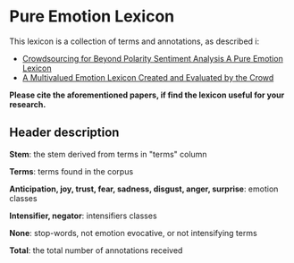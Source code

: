 # Pure Emotion Lexicon

This lexicon is a collection of terms and annotations, as described i:
- [Crowdsourcing for Beyond Polarity Sentiment Analysis A Pure Emotion Lexicon](https://arxiv.org/abs/1710.04203)
- [A Multivalued Emotion Lexicon Created and Evaluated by the Crowd](https://ieeexplore.ieee.org/document/8554956)

**Please cite the aforementioned papers, if find the lexicon useful for your research.**

## **Header description**

**Stem**: the stem derived from terms in "terms" column

**Terms**: terms found in the corpus

**Anticipation, joy, trust, fear, sadness, disgust, anger, surprise**: emotion classes

**Intensifier, negator**: intensifiers classes

**None**: stop-words, not emotion evocative, or not intensifying terms

**Total**: the total number of annotations received
